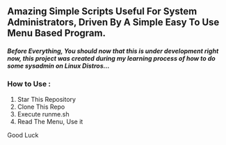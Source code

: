 <h2>Amazing Simple Scripts Useful For System Administrators, Driven By A Simple Easy To Use Menu Based Program.</h2>
<h5>Before Everything, You should now that this is under development right now, this project was created during my learning process of how to do some sysadmin on Linux Distros...</h5>
<h3>How to Use :</h3>
<ol>
   <li>Star This Repository</li>
   <li>Clone This Repo</li>
   <li>Execute runme.sh</li>
   <li>Read The Menu, Use it</li>
</ol>

<h7>Good Luck</h7>
